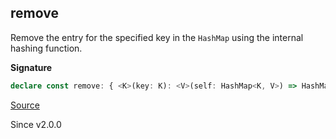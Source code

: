 ## remove

Remove the entry for the specified key in the `HashMap` using the internal
hashing function.

**Signature**

```ts
declare const remove: { <K>(key: K): <V>(self: HashMap<K, V>) => HashMap<K, V>; <K, V>(self: HashMap<K, V>, key: K): HashMap<K, V>; }
```

[Source](https://github.com/Effect-TS/effect/tree/main/packages/effect/src/HashMap.ts#L346)

Since v2.0.0